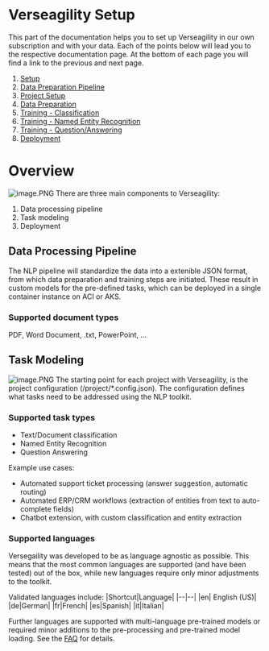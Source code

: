# Verseagility Setup
This part of the documentation helps you to set up Verseagility in our own subscription and with your data. Each of the points below will lead you to the respective documentation page. At the bottom of each page you will find a link to the previous and next page.

1. [Setup](01%20-%20Verseagility%20Setup.md)
2. [Data Preparation Pipeline](02%20-%20Data%20Preparation%20Pipeline.md)
2. [Project Setup](03%20-%20Project%20Setup.md)
3. [Data Preparation](04%20-%20Data%20Cleaning%20Steps.md)
4. [Training - Classification](05%20-%20Training%20-%20Classification.md)
5. [Training - Named Entity Recognition](06%20-%20Training%20-%20Named%20Entity%20Recognition.md)
6. [Training - Question/Answering](07%20-%20Training%20-%20-QA.md)
7. [Deployment](08%20-%20Deployment.md)


# Overview
![image.PNG](../.attachments/architecture-verseagility-v1-2.PNG)
There are three main components to Verseagility:
1. Data processing pipeline
1. Task modeling
1. Deployment

## Data Processing Pipeline
The NLP pipeline will standardize the data into a extenible JSON format, from which data preparation and training steps are initiated. These result in custom models for the pre-defined tasks, which can be deployed in a single container instance on ACI or AKS.

### Supported document types
PDF, Word Document, .txt, PowerPoint, ...

## Task Modeling
![image.PNG](../.attachments/mlflow-verseagility-v1.PNG)
The starting point for each project with Verseagility, is the project configuration (/project/\*.config.json). The configuration defines what tasks need to be addressed using the NLP toolkit.

### Supported task types
- Text/Document classification
- Named Entity Recognition
- Question Answering

Example use cases:
- Automated support ticket processing (answer suggestion, automatic routing)
- Automated ERP/CRM workflows (extraction of entities from text to auto-complete fields)
- Chatbot extension, with custom classification and entity extraction

### Supported languages
Versegaility was developed to be as language agnostic as possible. This means that the most common languages are supported (and have been tested) out of the box, while new languages require only minor adjustments to the toolkit.

Validated languages include:
|Shortcut|Language|
|--|--|
|en| English (US)|
|de|German|
|fr|French|
|es|Spanish|
|it|Italian|

Further languages are supported with multi-language pre-trained models or required minor additions to the pre-processing and pre-trained model loading. See the [FAQ](FAQ.md) for details.

